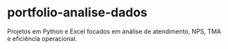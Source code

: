 # portfolio-analise-dados
Projetos em Python e Excel focados em análise de atendimento, NPS, TMA e eficiência operacional.
